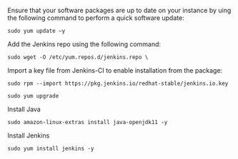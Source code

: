 
Ensure that your software packages are up to date on your instance by uing the following command to perform a quick software update:

```
sudo yum update –y

```

Add the Jenkins repo using the following command:
```
sudo wget -O /etc/yum.repos.d/jenkins.repo \

```

Import a key file from Jenkins-CI to enable installation from the package:
```
sudo rpm --import https://pkg.jenkins.io/redhat-stable/jenkins.io.key

```


```
sudo yum upgrade

```

Install Java
```
sudo amazon-linux-extras install java-openjdk11 -y

```

Install Jenkins
```
sudo yum install jenkins -y
```